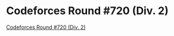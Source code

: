 # Codeforces Round #720 (Div. 2)
[Codeforces Round #720 (Div. 2)](https://aiwithcloud.com/2022/09/14/codeforces_round_720_div-_2/)